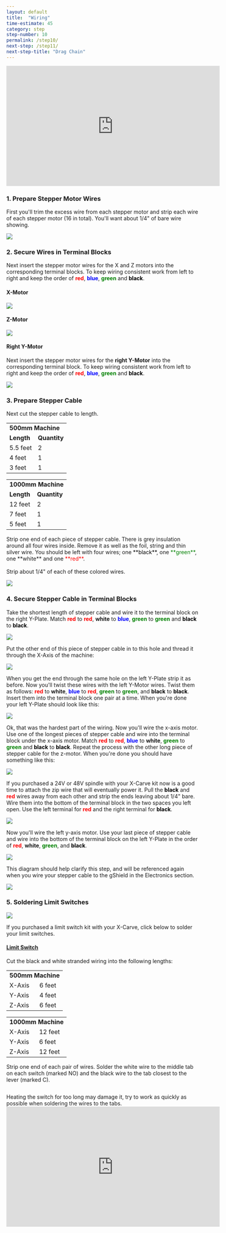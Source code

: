 ```yaml
---
layout: default
title:  "Wiring"
time-estimate: 45
category: step
step-number: 10
permalink: /step10/
next-step: /step11/
next-step-title: "Drag Chain"
---
```


<iframe width="560" height="315" src="https://www.youtube.com/embed/_vCIVagKgzA" frameborder="0" allowfullscreen>
</iframe>
<h3 id="prepare-stepper-motor-wires">
1. Prepare Stepper Motor Wires</h3>

First you'll trim the excess wire from each stepper motor and strip each wire of each stepper motor (16 in total). You'll want about 1/4" of bare wire showing.

 ![](https://dzevsq2emy08i.cloudfront.net/paperclip/project_instruction_image_uploaded_images/770/original/0673.jpg?1425054295)

<h3 id="secure-wires">
2. Secure Wires in Terminal Blocks</h3>

Next insert the stepper motor wires for the X and Z motors into the corresponding terminal blocks. To keep wiring consistent work from left to right and keep the order of <span style="color:red">**red**</span>, <span style="color:blue">**blue**</span>, <span style="color:green">**green**</span> and <span style="color:black">**black**</span>.

#### X-Motor

 ![](https://dzevsq2emy08i.cloudfront.net/paperclip/project_instruction_image_uploaded_images/762/original/0678.jpg?1425052768)

#### Z-Motor

 ![](https://dzevsq2emy08i.cloudfront.net/paperclip/project_instruction_image_uploaded_images/763/original/0686.jpg?1425052769)

#### Right Y-Motor

Next insert the stepper motor wires for the **right Y-Motor** into the corresponding terminal block. To keep wiring consistent work from left to right and keep the order of <span style="color:red">**red**</span>, <span style="color:blue">**blue**</span>, <span style="color:green">**green**</span> and <span style="color:black">**black**</span>.

 ![](https://dzevsq2emy08i.cloudfront.net/paperclip/project_instruction_image_uploaded_images/764/original/0694.jpg?1425052770)

<h3 id="prepare-stepper-cable">
3. Prepare Stepper Cable</h3>

Next cut the stepper cable to length.

<table>
	<tr>
		<td colspan="2"><strong>500mm Machine</strong> </td>
	</tr>
	<tr>
		<td> <strong>Length</strong> </td>
		<td> <strong>Quantity</strong> </td>
	</tr>
	<tr>
		<td> 5.5 feet </td>
		<td> 2 </td>
	</tr>
	<tr>
		<td> 4 feet </td>
		<td>1 </td>
	</tr>
	<tr>
		<td> 3 feet </td>
		<td> 1 </td>
	</tr>
</table>
<table>
	<tr>
		<td colspan="2"><strong>1000mm Machine</strong> </td>
	</tr>
	<tr>
		<td> <strong>Length</strong> </td>
		<td> <strong>Quantity</strong> </td>
	</tr>
	<tr>
		<td> 12 feet </td>
		<td> 2 </td>
	</tr>
	<tr>
		<td> 7 feet </td>
		<td> 1 </td>
	</tr>
	<tr>
		<td> 5 feet </td>
		<td> 1 </td>
	</tr>
</table>
Strip one end of each piece of stepper cable. There is grey insulation around all four wires inside. Remove it as well as the foil, string and thin silver wire. You should be left with four wires; one <span style="color:black">**black**</span>, one <span style="color:green">**green**</span>, one **white** and one <span style="color:red">**red**</span>.

<div class="row image-row"><img src="https://dzevsq2emy08i.cloudfront.net/paperclip/project_instruction_image_uploaded_images/771/original/1060.jpg?1425054296" class="thumbnail col-md-3" alt="" /> <img src="https://dzevsq2emy08i.cloudfront.net/paperclip/project_instruction_image_uploaded_images/772/original/1061.jpg?1425054297" class="thumbnail col-md-3" alt="" /> <img src="https://dzevsq2emy08i.cloudfront.net/paperclip/project_instruction_image_uploaded_images/773/original/1062.jpg?1425054298" class="thumbnail col-md-3" alt="" /> <img src="https://dzevsq2emy08i.cloudfront.net/paperclip/project_instruction_image_uploaded_images/774/original/1063.jpg?1425054298" class="thumbnail col-md-3" alt="" /></div>
Strip about 1/4" of each of these colored wires.

 ![](https://dzevsq2emy08i.cloudfront.net/paperclip/project_instruction_image_uploaded_images/775/original/1066.jpg?1425054522)

<h3 id="secure-stepper-cable">
4. Secure Stepper Cable in Terminal Blocks</h3>

Take the shortest length of stepper cable and wire it to the terminal block on the right Y-Plate. Match <span style="color:red">**red**</span> to <span style="color:red">**red**</span>, **white** to <span style="color:blue">**blue**</span>, <span style="color: green">**green**</span> to <span style="color:green">**green**</span> and <span style="color:black">**black**</span> to <span style="color:black">**black**</span>.

 ![](https://dzevsq2emy08i.cloudfront.net/paperclip/project_instruction_image_uploaded_images/776/original/0700.jpg?1425054523)

Put the other end of this piece of stepper cable in to this hole and thread it through the X-Axis of the machine:

 ![](https://dzevsq2emy08i.cloudfront.net/paperclip/project_instruction_image_uploaded_images/777/original/0702.jpg?1425054524)

When you get the end through the same hole on the left Y-Plate strip it as before. Now you'll twist these wires with the left Y-Motor wires. Twist them as follows: <span style="color:red">**red**</span> to **white**, <span style="color:blue">**blue**</span> to <span style="color:red">**red**</span>, <span style="color:green">**green**</span> to <span style="color:green">**green**</span>, and <span style="color:black">**black**</span> to <span style="color:black">**black**</span>. Insert them into the terminal block one pair at a time. When you're done your left Y-Plate should look like this:

 ![](https://dzevsq2emy08i.cloudfront.net/paperclip/project_instruction_image_uploaded_images/778/original/0717.jpg?1425054525)

Ok, that was the hardest part of the wiring. Now you'll wire the x-axis motor. Use one of the longest pieces of stepper cable and wire into the terminal block under the x-axis motor. Match <span style="color:red">**red**</span> to <span style="color:red">**red**</span>, <span style="color:blue">**blue**</span> to **white**, <span style="color:green">**green**</span> to <span style="color:green">**green**</span> and <span style="color:black">**black**</span> to <span style="color:black">**black**</span>. Repeat the process with the other long piece of stepper cable for the z-motor. When you're done you should have something like this:

 ![](https://dzevsq2emy08i.cloudfront.net/paperclip/project_instruction_image_uploaded_images/779/original/0719.jpg?1425054807)

If you purchased a 24V or 48V spindle with your X-Carve kit now is a good time to attach the zip wire that will eventually power it. Pull the <span style="color:black">**black**</span> and <span style="color:red">**red**</span> wires away from each other and strip the ends leaving about 1/4" bare. Wire them into the bottom of the terminal block in the two spaces you left open. Use the left terminal for <span style="color:red">**red**</span> and the right terminal for <span style="color:black">**black**</span>.

 ![](https://dzevsq2emy08i.cloudfront.net/paperclip/project_instruction_image_uploaded_images/780/original/0735.jpg?14250548081)

Now you'll wire the left y-axis motor. Use your last piece of stepper cable and wire into the bottom of the terminal block on the left Y-Plate in the order of <span style="color:red">**red**</span>, **white**, <span style="color:green">**green**</span>, and <span style="color:black">**black**</span>.

 ![](https://dzevsq2emy08i.cloudfront.net/paperclip/project_instruction_image_uploaded_images/781/original/0722.jpg?1425054808)

This diagram should help clarify this step, and will be referenced again when you wire your stepper cable to the gShield in the Electronics section.

<img src="wiring-diagram2.jpg">

<h3 id="solder-limit-switches">
5. Soldering Limit Switches</h3>

<img src="limitSwitchescopy.jpg">

If you purchased a limit switch kit with your X-Carve, click below to solder your limit switches.

<div class="panel-group" id="limit-switch-accordion" role="tablist" aria-multiselectable="true">
<div class="panel panel-default">
<a data-toggle="collapse" data-parent="#limit-switch-accordion" href="#limit-switch" aria-expanded="false" aria-controls="limit-switch" class="panel-heading" role="tab" id="limit-switch-header">

<h4 class="panel-title">
Limit Switch

</h4>
<div class="expand-icons">
<i class="fa fa-plus"></i>
 <i class="fa fa-minus"></i>

</div>
</a>

<div id="limit-switch" class="panel-collapse collapse" role="tabpanel" aria-labelledby="limit-switch-header">
<div class="panel-body">
Cut the black and white stranded wiring into the following lengths:

<table>
	<tr>
		<td colspan="2"><strong>500mm Machine</strong> </td>
	</tr>
	<tr>
		<td> X-Axis </td>
		<td> 6 feet </td>
	</tr>
	<tr>
		<td> Y-Axis </td>
		<td> 4 feet </td>
	</tr>
	<tr>
		<td> Z-Axis </td>
		<td> 6 feet </td>
	</tr>
</table>
<table>
	<tr>
		<td colspan="2"><strong>1000mm Machine</strong> </td>
	</tr>
	<tr>
		<td> X-Axis </td>
		<td> 12 feet </td>
	</tr>
	<tr>
		<td> Y-Axis </td>
		<td> 6 feet </td>
	</tr>
	<tr>
		<td> Z-Axis </td>
		<td> 12 feet </td>
	</tr>
</table>
Strip one end of each pair of wires. Solder the white wire to the middle tab on each switch (marked NO) and the black wire to the tab closest to the lever (marked C).

 <p style="text-align:center;"><img src="https://dzevsq2emy08i.cloudfront.net/paperclip/project_instruction_image_uploaded_images/867/original/1193.jpg?1427922595" alt="" /></p>

<div class="note">
<i class="fa fa-hand-o-right"></i>
 <span class="note-text">
 Heating the switch for too long may damage it, try to work as quickly as possible when soldering the wires to the tabs.
 </span>

</div>
<iframe width="560" height="315" src="https://www.youtube.com/embed/mBiC6D7dsxs" frameborder="0" allowfullscreen>
</iframe>
</div>
</div>
</div>
</div>
